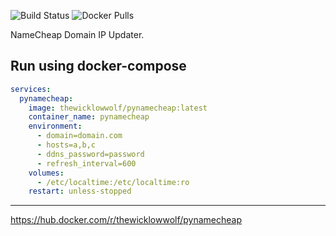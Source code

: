 ![Build Status](https://github.com/TheWicklowWolf/pyNameCheap/actions/workflows/main.yml/badge.svg)
![Docker Pulls](https://img.shields.io/docker/pulls/thewicklowwolf/pynamecheap.svg)

NameCheap Domain IP Updater.

## Run using docker-compose

```yaml
services:
  pynamecheap:
    image: thewicklowwolf/pynamecheap:latest
    container_name: pynamecheap
    environment:
      - domain=domain.com
      - hosts=a,b,c
      - ddns_password=password
      - refresh_interval=600
    volumes:
      - /etc/localtime:/etc/localtime:ro
    restart: unless-stopped
```

---


https://hub.docker.com/r/thewicklowwolf/pynamecheap

